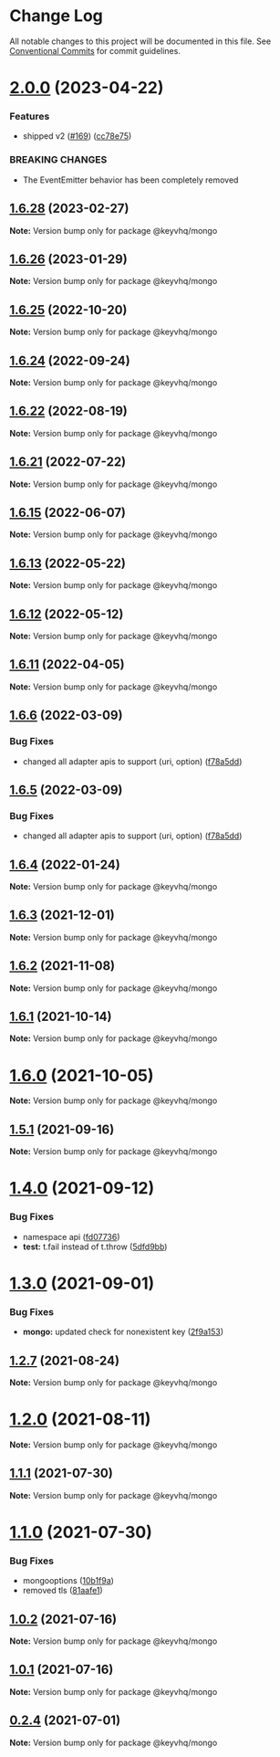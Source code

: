 # Change Log

All notable changes to this project will be documented in this file.
See [Conventional Commits](https://conventionalcommits.org) for commit guidelines.

# [2.0.0](https://github.com/microlinkhq/keyv/compare/v1.6.28...v2.0.0) (2023-04-22)

### Features

* shipped v2 ([#169](https://github.com/microlinkhq/keyv/issues/169)) ([cc78e75](https://github.com/microlinkhq/keyv/commit/cc78e75b281111c7e57e30d7554b9772c83f2baa))

### BREAKING CHANGES

* The EventEmitter behavior has been completely removed

## [1.6.28](https://github.com/microlinkhq/keyvhq/compare/v1.6.27...v1.6.28) (2023-02-27)

**Note:** Version bump only for package @keyvhq/mongo

## [1.6.26](https://github.com/microlinkhq/keyvhq/compare/v1.6.25...v1.6.26) (2023-01-29)

**Note:** Version bump only for package @keyvhq/mongo

## [1.6.25](https://github.com/microlinkhq/keyvhq/compare/v1.6.24...v1.6.25) (2022-10-20)

**Note:** Version bump only for package @keyvhq/mongo

## [1.6.24](https://github.com/microlinkhq/keyvhq/compare/v1.6.23...v1.6.24) (2022-09-24)

**Note:** Version bump only for package @keyvhq/mongo

## [1.6.22](https://github.com/microlinkhq/keyvhq/compare/v1.6.21...v1.6.22) (2022-08-19)

**Note:** Version bump only for package @keyvhq/mongo

## [1.6.21](https://github.com/microlinkhq/keyvhq/compare/v1.6.20...v1.6.21) (2022-07-22)

**Note:** Version bump only for package @keyvhq/mongo

## [1.6.15](https://github.com/microlinkhq/keyvhq/compare/v1.6.14...v1.6.15) (2022-06-07)

**Note:** Version bump only for package @keyvhq/mongo

## [1.6.13](https://github.com/microlinkhq/keyvhq/compare/v1.6.12...v1.6.13) (2022-05-22)

**Note:** Version bump only for package @keyvhq/mongo

## [1.6.12](https://github.com/microlinkhq/keyvhq/compare/v1.6.11...v1.6.12) (2022-05-12)

**Note:** Version bump only for package @keyvhq/mongo

## [1.6.11](https://github.com/microlinkhq/keyvhq/compare/v1.6.10...v1.6.11) (2022-04-05)

**Note:** Version bump only for package @keyvhq/mongo

## [1.6.6](https://github.com/microlinkhq/keyvhq/compare/v1.6.4...v1.6.6) (2022-03-09)

### Bug Fixes

* changed all adapter apis to support (uri, option) ([f78a5dd](https://github.com/microlinkhq/keyvhq/commit/f78a5dd26ebcb2661d99c61328fbd92d9c462149))

## [1.6.5](https://github.com/microlinkhq/keyvhq/compare/v1.6.4...v1.6.5) (2022-03-09)

### Bug Fixes

* changed all adapter apis to support (uri, option) ([f78a5dd](https://github.com/microlinkhq/keyvhq/commit/f78a5dd26ebcb2661d99c61328fbd92d9c462149))

## [1.6.4](https://github.com/microlinkhq/keyvhq/compare/v1.6.3...v1.6.4) (2022-01-24)

**Note:** Version bump only for package @keyvhq/mongo

## [1.6.3](https://github.com/microlinkhq/keyvhq/compare/v1.6.2...v1.6.3) (2021-12-01)

**Note:** Version bump only for package @keyvhq/mongo

## [1.6.2](https://github.com/microlinkhq/keyvhq/compare/v1.6.1...v1.6.2) (2021-11-08)

**Note:** Version bump only for package @keyvhq/mongo

## [1.6.1](https://github.com/microlinkhq/keyvhq/compare/v1.6.0...v1.6.1) (2021-10-14)

**Note:** Version bump only for package @keyvhq/mongo

# [1.6.0](https://github.com/microlinkhq/keyvhq/compare/v1.5.2...v1.6.0) (2021-10-05)

**Note:** Version bump only for package @keyvhq/mongo

## [1.5.1](https://github.com/microlinkhq/keyvhq/compare/v1.5.0...v1.5.1) (2021-09-16)

**Note:** Version bump only for package @keyvhq/mongo

# [1.4.0](https://github.com/microlinkhq/keyvhq/compare/v1.3.0...v1.4.0) (2021-09-12)

### Bug Fixes

* namespace api ([fd07736](https://github.com/microlinkhq/keyvhq/commit/fd07736aee52c9bde9a81f075faa85c39d72cc51))
* **test:** t.fail instead of t.throw ([5dfd9bb](https://github.com/microlinkhq/keyvhq/commit/5dfd9bbdf2b21473e9f5d9a89ac552cce5e26a69))

# [1.3.0](https://github.com/microlinkhq/keyvhq/compare/v1.2.7...v1.3.0) (2021-09-01)

### Bug Fixes

* **mongo:** updated check for nonexistent key ([2f9a153](https://github.com/microlinkhq/keyvhq/commit/2f9a153c1998e5ff2b59c1a1c92a32c58ff95368))

## [1.2.7](https://github.com/microlinkhq/keyvhq/compare/v1.2.6...v1.2.7) (2021-08-24)

**Note:** Version bump only for package @keyvhq/mongo

# [1.2.0](https://github.com/microlinkhq/keyvhq/compare/v1.1.1...v1.2.0) (2021-08-11)

**Note:** Version bump only for package @keyvhq/mongo

## [1.1.1](https://github.com/microlinkhq/keyvhq/compare/v1.1.0...v1.1.1) (2021-07-30)

**Note:** Version bump only for package @keyvhq/mongo

# [1.1.0](https://github.com/microlinkhq/keyvhq/compare/v1.0.2...v1.1.0) (2021-07-30)

### Bug Fixes

* mongooptions ([10b1f9a](https://github.com/microlinkhq/keyvhq/commit/10b1f9ac01c7fc2bbc0830c5dcdfe80a320a845d))
* removed tls ([81aafe1](https://github.com/microlinkhq/keyvhq/commit/81aafe192e9612bb496f41053bf4520140e6776a))

## [1.0.2](https://github.com/microlinkhq/keyvhq/compare/v1.0.1...v1.0.2) (2021-07-16)

**Note:** Version bump only for package @keyvhq/mongo

## [1.0.1](https://github.com/microlinkhq/keyvhq/compare/v1.0.0...v1.0.1) (2021-07-16)

**Note:** Version bump only for package @keyvhq/mongo

## [0.2.4](https://github.com/microlinkhq/keyvhq/compare/v0.2.0...v0.2.4) (2021-07-01)

**Note:** Version bump only for package @keyvhq/mongo
